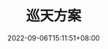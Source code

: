 ---
title: "巡天方案"
date: 2022-09-06T15:11:51+08:00
draft: false
# description
description: "This is meta description"
---